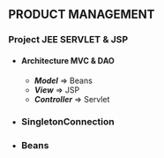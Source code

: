 ## PRODUCT MANAGEMENT 
### Project JEE SERVLET & JSP 
+ ####  Architecture MVC & DAO
  + ***Model*** => Beans 
  + ***View***  => JSP
  + ***Controller*** => Servlet 
+ ### SingletonConnection 
+ ### Beans 
